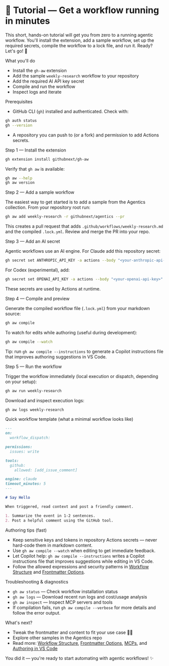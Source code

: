 # 🚀 Tutorial — Get a workflow running in minutes

This short, hands-on tutorial will get you from zero to a running agentic workflow. You'll install the extension, add a sample workflow, set up the required secrets, compile the workflow to a lock file, and run it. Ready? Let's go! 🎉

What you'll do

- Install the `gh-aw` extension
- Add the sample `weekly-research` workflow to your repository
- Add the required AI API key secret
- Compile and run the workflow
- Inspect logs and iterate

Prerequisites

- GitHub CLI (`gh`) installed and authenticated. Check with:

```bash
gh auth status
gh --version
```

- A repository you can push to (or a fork) and permission to add Actions secrets.

Step 1 — Install the extension

```bash
gh extension install githubnext/gh-aw
```

Verify that `gh aw` is available:

```bash
gh aw --help
gh aw version
```

Step 2 — Add a sample workflow

The easiest way to get started is to add a sample from the Agentics collection. From your repository root run:

```bash
gh aw add weekly-research -r githubnext/agentics --pr
```

This creates a pull request that adds `.github/workflows/weekly-research.md` and the compiled `.lock.yml`. Review and merge the PR into your repo.

Step 3 — Add an AI secret

Agentic workflows use an AI engine. For Claude add this repository secret:

```bash
gh secret set ANTHROPIC_API_KEY -a actions --body "<your-anthropic-api-key>"
```

For Codex (experimental), add:

```bash
gh secret set OPENAI_API_KEY -a actions --body "<your-openai-api-key>"
```

These secrets are used by Actions at runtime.

Step 4 — Compile and preview

Generate the compiled workflow file (`.lock.yml`) from your markdown source:

```bash
gh aw compile
```

To watch for edits while authoring (useful during development):

```bash
gh aw compile --watch
```

Tip: run `gh aw compile --instructions` to generate a Copilot instructions file that improves authoring suggestions in VS Code.

Step 5 — Run the workflow

Trigger the workflow immediately (local execution or dispatch, depending on your setup):

```bash
gh aw run weekly-research
```

Download and inspect execution logs:

```bash
gh aw logs weekly-research
```

Quick workflow template (what a minimal workflow looks like)

```markdown
---
on:
  workflow_dispatch:

permissions:
  issues: write

tools:
  github:
    allowed: [add_issue_comment]

engine: claude
timeout_minutes: 5
---

# Say Hello

When triggered, read context and post a friendly comment.

1. Summarize the event in 1-2 sentences.
2. Post a helpful comment using the GitHub tool.
```

Authoring tips (fast)

- Keep sensitive keys and tokens in repository Actions secrets — never hard-code them in markdown content.
- Use `gh aw compile --watch` when editing to get immediate feedback.
- Let Copilot help: `gh aw compile --instructions` writes a Copilot instructions file that improves suggestions while editing in VS Code.
- Follow the allowed expressions and security patterns in [Workflow Structure](workflow-structure.md) and [Frontmatter Options](frontmatter.md).

Troubleshooting & diagnostics

- `gh aw status` — Check workflow installation status
- `gh aw logs` — Download recent run logs and cost/usage analysis
- `gh aw inspect` — Inspect MCP servers and tools
- If compilation fails, run `gh aw compile --verbose` for more details and follow the error output.

What's next?

- Tweak the frontmatter and content to fit your use case 👩‍💻
- Explore other samples in the Agentics repo
- Read more: [Workflow Structure](workflow-structure.md), [Frontmatter Options](frontmatter.md), [MCPs](mcps.md), and [Authoring in VS Code](vscode.md)

You did it — you're ready to start automating with agentic workflows! ✨

